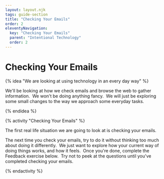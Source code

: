```yaml
---
layout: layout.njk
tags: guide-section
title: "Checking Your Emails"
order: 2
eleventyNavigation:
  key: "Checking Your Emails"
  parent: "Intentional Technology"
  order: 2
---
```


<h1>Checking Your Emails</h1>

{% idea "We are looking at using technology in an every day way" %}
  <p class="lead">We'll be looking at how we check emails and browse the web to gather information. &nbsp;We won't be doing
      anything fancy. &nbsp;We will just be exploring some small changes to the way we approach some everyday tasks.
  </p>
{% endidea %}

{% activity "Checking Your Emails" %}
  <p class="lead">The first real life situation we are going to look at is checking your emails.</p>
  <p>The next time you check your emails, try to do it without thinking too much about doing it differently.
      &nbsp;We just want to explore how your current way of doing things works, and how it feels. &nbsp;Once
      you're done, complete the Feedback exercise below. &nbsp;Try not to peek at the questions until you've
      completed checking your emails.</p>
{% endactivity %}
